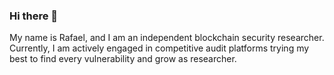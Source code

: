 ### Hi there 👋
My name is Rafael, and I am an independent blockchain security researcher. Currently, I am actively engaged in competitive audit platforms trying my best to find every vulnerability and grow as researcher.

<!--
**0xRafaelnicolau/0xRafaelnicolau** is a ✨ _special_ ✨ repository because its `README.md` (this file) appears on your GitHub profile.

Here are some ideas to get you started:

- 🔭 I’m currently working on ...
- 🌱 I’m currently learning ...
- 👯 I’m looking to collaborate on ...
- 🤔 I’m looking for help with ...
- 💬 Ask me about ...
- 📫 How to reach me: ...
- 😄 Pronouns: ...
- ⚡ Fun fact: ...
-->
